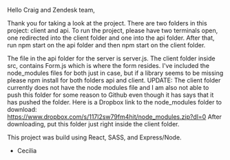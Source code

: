 Hello Craig and Zendesk team,

Thank you for taking a look at the project. There are two folders in this project: client and api. To run the project, please have two terminals open, one redirected into the client folder and one into the api folder. After that, run npm start on the api folder and then npm start on the client folder. 

The file in the api folder for the server is server.js.  The client folder inside src, contains Form.js which is where the form resides.  I've included the node_modules files for both just in case, but if a library seems to be missing please npm install for both folders api and client. UPDATE: The client folder currently does not have the node modules file and I am also not able to push this folder for some reason to Github even though it has says that it has pushed the folder. Here is a Dropbox link to the node_modules folder to download: https://www.dropbox.com/s/117l2sw79fm4hit/node_modules.zip?dl=0 
After downloading, put this folder just right inside the client folder.

This project was build using React, SASS, and Express/Node. 

 - Cecilia
